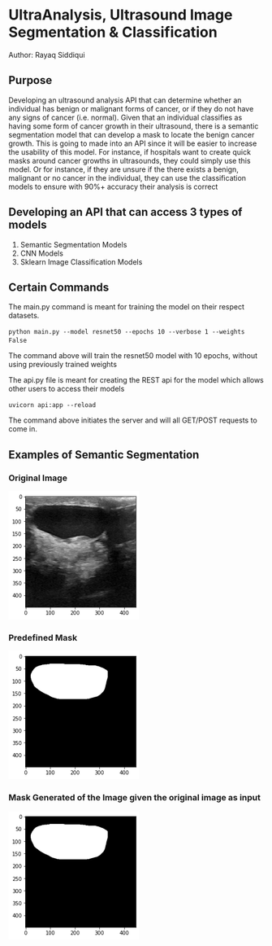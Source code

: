 # UltraAnalysis, Ultrasound Image Segmentation & Classification

Author: Rayaq Siddiqui

## Purpose

Developing an ultrasound analysis API that can determine whether an individual has benign or malignant forms of cancer, or if they do not have any signs of cancer (i.e. normal). Given that an individual classifies as having some form of cancer growth in their ultrasound, there is a semantic segmentation model that can develop a mask to locate the benign cancer growth. This is going to made into an API since it will be easier to increase the usability of this model. For instance, if hospitals want to create quick masks around cancer growths in ultrasounds, they could simply use this model. Or for instance, if they are unsure if the there exists a benign, malignant or no cancer in the individual, they can use the classification models to ensure with 90%+ accuracy their analysis is correct

## Developing an API that can access 3 types of models
1. Semantic Segmentation Models
2. CNN Models
3. Sklearn Image Classification Models

## Certain Commands

The main.py command is meant for training the model on their respect datasets. 

`python main.py --model resnet50 --epochs 10 --verbose 1 --weights False`

The command above will train the resnet50 model with 10 epochs, without using previously trained weights

The api.py file is meant for creating the REST api for the model which allows other users to access their models

`uvicorn api:app --reload`

The command above initiates the server and will all GET/POST requests to come in.

## Examples of Semantic Segmentation

### Original Image 
![](results/enet/img.png)

### Predefined Mask
![](results/enet/mask.png)

### Mask Generated of the Image given the original image as input

![](results/enet/mask.png)
